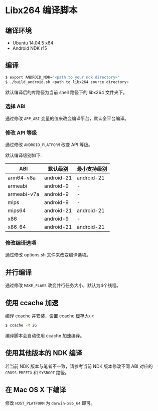 # Libx264 编译脚本

## 编译环境

* Ubuntu 14.04.5 x64
* Android NDK r15

## 编译

```sh
$ export ANDROID_NDK="<path to your ndk directory>"
$ ./build_android.sh <path to libx264 source directory>
```

默认编译后的库路径为当前 shell 路径下的 libx264 文件夹下。

### 选择 ABI

通过修改 `APP_ABI` 变量的值来改变编译平台，默认全平台编译。

### 修改 API 等级

通过修改 `ANDROID_PLATFORM` 改变 API 等级。

默认编译级别如下:

ABI         | 默认级别     | 最小支持级别
------------|--------------|-----------------
arm64-v8a   | android-21   | android-21
armeabi     | android-9    | -
armeabi-v7a | android-9    | -
mips        | android-9    | -
mips64      | android-21   | android-21
x86         | android-9    | -
x86_64      | android-21   | android-21

### 修改编译选项

通过修改 options.sh 文件来改变编译选项。

## 并行编译

通过修改 `MAKE_FLAGS` 改变并行任务大小，默认为4个线程。

## 使用 ccache 加速

编译 ccache 并安装，设置 ccache 缓存大小:

```sh
$ ccache -M 2G
```

编译脚本会自动使用 ccache 加速编译。

## 使用其他版本的 NDK 编译

若当前 NDK 版本与笔者不一致，请参考当前 NDK 版本修改不同 ABI 对应的 `CROSS_PREFIX` 和 `SYSROOT` 路径。

## 在 Mac OS X 下编译

修改 `HOST_PLATFORM` 为 `darwin-x86_64` 即可。
